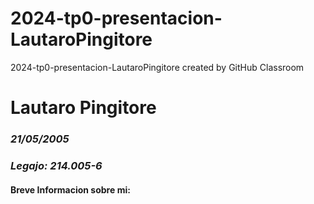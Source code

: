 # 2024-tp0-presentacion-LautaroPingitore
2024-tp0-presentacion-LautaroPingitore created by GitHub Classroom

# **Lautaro Pingitore**
### ***21/05/2005***
### ***Legajo: 214.005-6***

#### **Breve Informacion sobre mi:**
